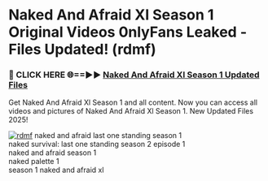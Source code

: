 # Naked And Afraid Xl Season 1 Original Videos 0nlyFans Leaked - Files Updated! (rdmf)

<h3>🔴 CLICK HERE 🌐==►► <a href="https://tinyurl.com/up5wt9bj" rel="nofollow">Naked And Afraid Xl Season 1 Updated Files</a></h3>

Get Naked And Afraid Xl Season 1 and all content. Now you can access all videos and pictures of Naked And Afraid Xl Season 1. New Updated Files 2025!

[![rdmf](https://i.imgur.com/ABiUzMV.gif)](https://tinyurl.com/up5wt9bj)
naked and afraid last one standing season 1<br>
naked survival: last one standing season 2 episode 1<br>
naked and afraid season 1<br>
naked palette 1<br>
season 1 naked and afraid xl